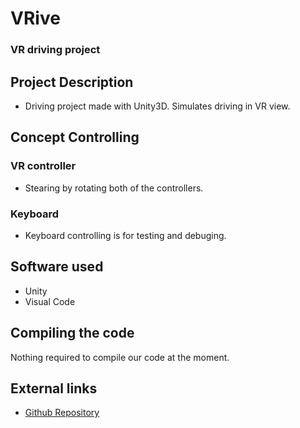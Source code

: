 # VRive
### VR driving project

## Project Description
- Driving project made with Unity3D. Simulates driving in VR view.

## Concept Controlling
### VR controller
- Stearing by rotating both of the controllers.
### Keyboard
- Keyboard controlling is for testing and debuging.

## Software used
- Unity
- Visual Code

## Compiling the code
Nothing required to compile our code at the moment.

## External links
- [Github Repository](https://github.com/ziveso/Vrive)
